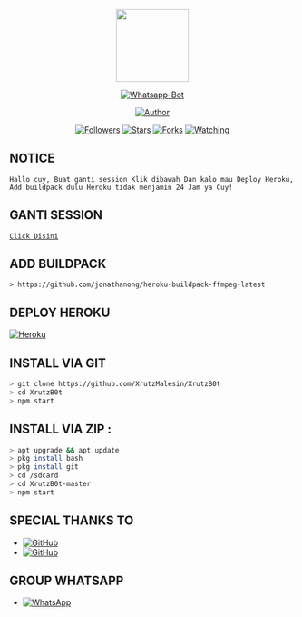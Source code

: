 <p align="center">
<img src="https://static.wikia.nocookie.net/kenja-no-mago/images/8/85/Sizilien_von_klode_1.jpg/revision/latest/top-crop/width/300/height/300?cb=20190417164406" width="128" height="128"/>
</p>
<p align="center">
<a href="#"><img title="Whatsapp-Bot" src="https://img.shields.io/badge/Xrutz Whatsapp Bot-green?colorA=%23ff0000&colorB=%23017e40&style=for-the-badge"></a>
</p>
<p align="center">
<a href="https://github.com/XrutzMalesin"><img title="Author" src="https://img.shields.io/badge/Author-XrutzOfficial-red.svg?style=for-the-badge&logo=github"></a>
</p>
<p align="center">
<a href="https://github.com/xrutzmalesin/followers"><img title="Followers" src="https://img.shields.io/github/followers/xrutzmalesin?color=blue&style=flat-square"></a>
<a href="https://github.com/xrutzmalesin/XrutzB0t/stargazers/"><img title="Stars" src="https://img.shields.io/github/stars/xrutzmalesin/XrutzB0t?color=red&style=flat-square"></a>
<a href="https://github.com/xrutzmalesin/XrutzB0t/network/members"><img title="Forks" src="https://img.shields.io/github/forks/xrutzmalesin/XrutzB0t?color=red&style=flat-square"></a>
<a href="https://github.com/xrutzmalesin/XrutzB0t/watchers"><img title="Watching" src="https://img.shields.io/github/watchers/xrutzmalesin/XrutzB0t?label=Watchers&color=blue&style=flat-square"></a>

## NOTICE

`
Hallo cuy, Buat ganti session Klik dibawah
Dan kalo mau Deploy Heroku, Add buildpack dulu
Heroku tidak menjamin 24 Jam ya Cuy!
`


## GANTI SESSION

[`Click Disini`](https://github.com/XrutzMalesin/XrutzB0t/blob/master/session.json#L1)

## ADD BUILDPACK

```
> https://github.com/jonathanong/heroku-buildpack-ffmpeg-latest
```

## DEPLOY HEROKU

[![Heroku](https://www.herokucdn.com/deploy/button.svg)](https://dashboard.heroku.com/new?template=https%3A%2F%2Fgithub.com%2Fxrutzmalesin%2FXrutzB0t)

## INSTALL VIA GIT

```bash
> git clone https://github.com/XrutzMalesin/XrutzB0t
> cd XrutzB0t
> npm start
```

## INSTALL VIA ZIP :

```bash
> apt upgrade && apt update
> pkg install bash
> pkg install git
> cd /sdcard
> cd XrutzB0t-master
> npm start
```

## SPECIAL THANKS TO
* <a href="https://github.com/MhankBarBar"><img alt="GitHub" src="https://img.shields.io/badge/MhankBarBar%20-%23121011.svg?&style=for-the-badge&logo=github&logoColor=white"/></a>
* <a href="https://github.com/adiwajshing/Baileys"><img alt="GitHub" src="https://img.shields.io/badge/adiwajshing/Baileys%20-%23121011.svg?&style=for-the-badge&logo=github&logoColor=white"/></a>

## GROUP WHATSAPP
* <a href="https://chat.whatsapp.com/KHHxGNw2NQ1KmVbgEQE9nm"><img alt="WhatsApp" src="https://img.shields.io/badge/WhatsApp%20Group-25D366?style=for-the-badge&logo=whatsapp&logoColor=white"/></a>

